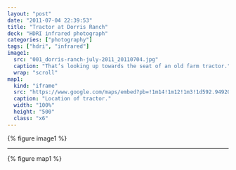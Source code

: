 ```yaml
---
layout: "post"
date: "2011-07-04 22:39:53"
title: "Tractor at Dorris Ranch"
deck: "HDRI infrared photograph"
categories: ["photography"]
tags: ["hdri", "infrared"]
image1:
  src: "001_dorris-ranch-july-2011_20110704.jpg"
  caption: "That’s looking up towards the seat of an old farm tractor."
  wrap: "scroll"
map1:
  kind: "iframe"
  src: "https://www.google.com/maps/embed?pb=!1m14!1m12!1m3!1d592.9492071838189!2d-123.01921360796442!3d44.02899996889409!2m3!1f0!2f0!3f0!3m2!1i1024!2i768!4f13.1!5e1!3m2!1sen!2sus!4v1391934740211"
  caption: "Location of tractor."
  width: "100%"
  height: "500"
  class: "x6"
---
```


{% figure image1 %}

---

{% figure map1 %}
